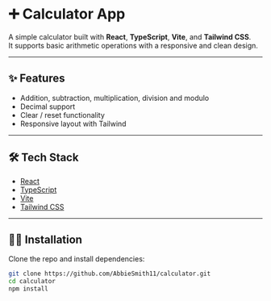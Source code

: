 # ➕ Calculator App

A simple calculator built with **React**, **TypeScript**, **Vite**, and **Tailwind CSS**.  
It supports basic arithmetic operations with a responsive and clean design.

---

## ✨ Features

- Addition, subtraction, multiplication, division and modulo  
- Decimal support  
- Clear / reset functionality  
- Responsive layout with Tailwind  

---

## 🛠️ Tech Stack

- [React](https://react.dev/)  
- [TypeScript](https://www.typescriptlang.org/)  
- [Vite](https://vitejs.dev/)  
- [Tailwind CSS](https://tailwindcss.com/)  

---

## 👩‍💻 Installation

Clone the repo and install dependencies:

```bash
git clone https://github.com/AbbieSmith11/calculator.git
cd calculator
npm install